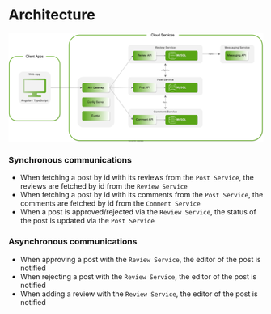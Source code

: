 # Architecture
![Architecture](https://github.com/pxlit-projects/project-Su-zenGeurtsPXL-1/blob/main/architecture/architecture.drawio.svg)

### Synchronous communications
- When fetching a post by id with its reviews from the `Post Service`, the reviews are fetched by id from the `Review Service`
- When fetching a post by id with its comments from the `Post Service`, the comments are fetched by id from the `Comment Service`
- When a post is approved/rejected via the `Review Service`, the status of the post is updated via the `Post Service`

### Asynchronous communications
- When approving a post with the `Review Service`, the editor of the post is notified
- When rejecting a post with the `Review Service`, the editor of the post is notified
- When adding a review with the `Review Service`, the editor of the post is notified